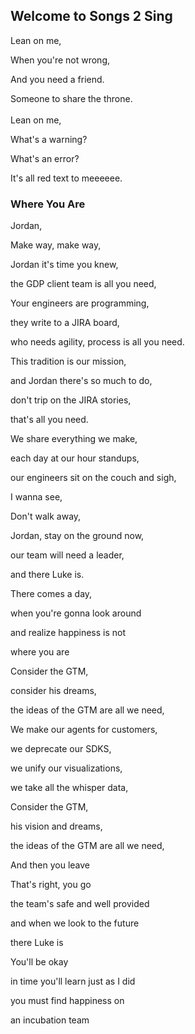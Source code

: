 ## Welcome to Songs 2 Sing

Lean on me,

When you're not wrong,

And you need a friend.

Someone to share the throne.
<br />
<br />
Lean on me,

What's a warning?

What's an error?

It's all red text to meeeeee.


### Where You Are

Jordan,

Make way, make way,

Jordan it's time you knew,

the GDP client team is all you need,


Your engineers are programming,

they write to a JIRA board,

who needs agility, process is all you need.


This tradition is our mission,

and Jordan there's so much to do,

don't trip on the JIRA stories,

that's all you need.


We share everything we make,

each day at our hour standups,

our engineers sit on the couch and sigh,


I wanna see,


Don't walk away,

Jordan, stay on the ground now,

our team will need a leader,

and there Luke is.


There comes a day,

when you're gonna look around

and realize happiness is not

where you are


Consider the GTM,

consider his dreams,

the ideas of the GTM are all we need,


We make our agents for customers,

we deprecate our SDKS,

we unify our visualizations,

we take all the whisper data,


Consider the GTM,

his vision and dreams,

the ideas of the GTM are all we need,


And then you leave


That's right, you go

the team's safe and well provided

and when we look to the future

there Luke is


You'll be okay

in time you'll learn just as I did

you must find happiness on

an incubation team

